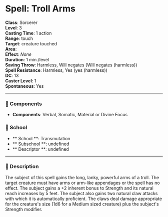 
# Spell: Troll Arms
**Class**: Sorcerer  
**Level**: 3  
**Casting Time**: 1 action  
**Range**: touch  
**Target**: creature touched  
**Area**:   
**Effect**: _None_  
**Duration**: 1 min./level  
**Saving Throw**: Harmless, Will negates (Will negates (harmless))  
**Spell Resistance**: Harmless, Yes (yes (harmless))  
**DC**: 13  
**Caster Level**: 1  
**Spontaneous**: Yes

---

### 🔮 Components
- **Components**: Verbal, Somatic, Material or Divine Focus

### 🏫 School
- ** School **: Transmutation
- ** Subschool **: undefined
- ** Descriptor **: undefined
---

### 📜 Description
The subject of this spell gains the long, lanky, powerful arms of a troll. The target creature must have arms or arm-like appendages or the spell has no effect. The subject gains a +2 inherent bonus to Strength and its natural reach increases by 5 feet. The subject also gains two natural claw attacks with which it is automatically proficient. The claws deal damage appropriate for the creature's size (1d6 for a Medium sized creature) plus the subject's Strength modifier.
